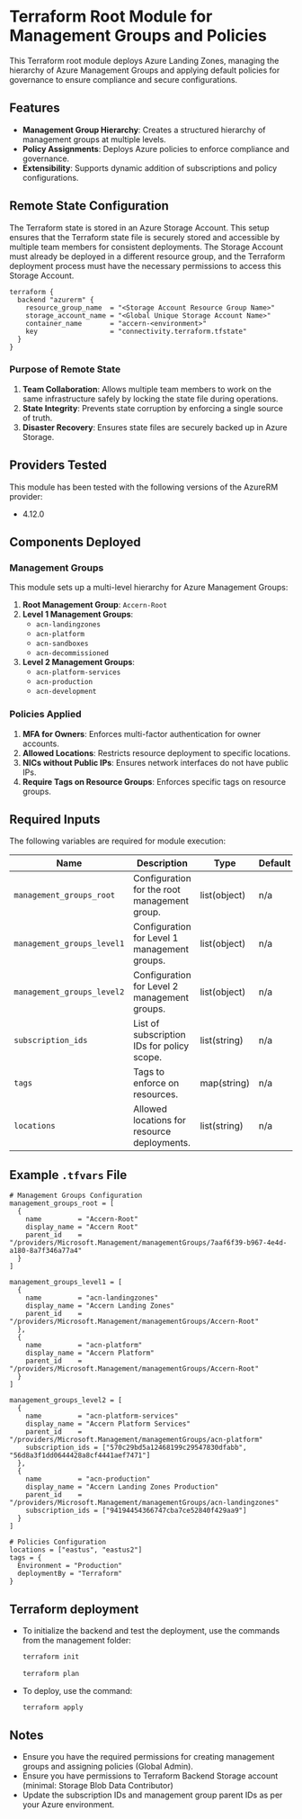 
# Terraform Root Module for Management Groups and Policies

This Terraform root module deploys Azure Landing Zones, managing the hierarchy of Azure Management Groups and applying default policies for governance to ensure compliance and secure configurations.

## Features

- **Management Group Hierarchy**: Creates a structured hierarchy of management groups at multiple levels.
- **Policy Assignments**: Deploys Azure policies to enforce compliance and governance.
- **Extensibility**: Supports dynamic addition of subscriptions and policy configurations.

## Remote State Configuration

The Terraform state is stored in an Azure Storage Account. This setup ensures that the Terraform state file is securely stored and accessible by multiple team members for consistent deployments. The Storage Account must already be deployed in a different resource group, and the Terraform deployment process must have the necessary permissions to access this Storage Account.

```hcl
terraform {
  backend "azurerm" {
    resource_group_name  = "<Storage Account Resource Group Name>"
    storage_account_name = "<Global Unique Storage Account Name>"
    container_name       = "accern-<environment>"
    key                  = "connectivity.terraform.tfstate"
  }
}
```

### Purpose of Remote State

1. **Team Collaboration**: Allows multiple team members to work on the same infrastructure safely by locking the state file during operations.
2. **State Integrity**: Prevents state corruption by enforcing a single source of truth.
3. **Disaster Recovery**: Ensures state files are securely backed up in Azure Storage.

## Providers Tested

This module has been tested with the following versions of the AzureRM provider:
- 4.12.0

## Components Deployed

### Management Groups

This module sets up a multi-level hierarchy for Azure Management Groups:

1. **Root Management Group**: `Accern-Root`
2. **Level 1 Management Groups**:
   - `acn-landingzones`
   - `acn-platform`
   - `acn-sandboxes`
   - `acn-decommissioned`
3. **Level 2 Management Groups**:
   - `acn-platform-services`
   - `acn-production`
   - `acn-development`

### Policies Applied

1. **MFA for Owners**: Enforces multi-factor authentication for owner accounts.
2. **Allowed Locations**: Restricts resource deployment to specific locations.
3. **NICs without Public IPs**: Ensures network interfaces do not have public IPs.
4. **Require Tags on Resource Groups**: Enforces specific tags on resource groups.

## Required Inputs

The following variables are required for module execution:

| Name                     | Description                                    | Type              | Default | Required |
|--------------------------|------------------------------------------------|-------------------|---------|:--------:|
| `management_groups_root` | Configuration for the root management group.   | list(object)      | n/a     | yes      |
| `management_groups_level1` | Configuration for Level 1 management groups. | list(object)      | n/a     | yes      |
| `management_groups_level2` | Configuration for Level 2 management groups. | list(object)      | n/a     | yes      |
| `subscription_ids`       | List of subscription IDs for policy scope.     | list(string)      | n/a     | yes      |
| `tags`                   | Tags to enforce on resources.                 | map(string)       | n/a     | yes      |
| `locations`              | Allowed locations for resource deployments.    | list(string)      | n/a     | yes      |

## Example `.tfvars` File

```hcl
# Management Groups Configuration
management_groups_root = [
  {
    name         = "Accern-Root"
    display_name = "Accern Root"
    parent_id    = "/providers/Microsoft.Management/managementGroups/7aaf6f39-b967-4e4d-a180-8a7f346a77a4"
  }
]

management_groups_level1 = [
  {
    name         = "acn-landingzones"
    display_name = "Accern Landing Zones"
    parent_id    = "/providers/Microsoft.Management/managementGroups/Accern-Root"
  },
  {
    name         = "acn-platform"
    display_name = "Accern Platform"
    parent_id    = "/providers/Microsoft.Management/managementGroups/Accern-Root"
  }
]

management_groups_level2 = [
  {
    name         = "acn-platform-services"
    display_name = "Accern Platform Services"
    parent_id    = "/providers/Microsoft.Management/managementGroups/acn-platform"
    subscription_ids = ["570c29bd5a12468199c29547830dfabb", "56d8a3f1dd0644428a8cf4441aef7471"]
  },
  {
    name         = "acn-production"
    display_name = "Accern Landing Zones Production"
    parent_id    = "/providers/Microsoft.Management/managementGroups/acn-landingzones"
    subscription_ids = ["94194454366747cba7ce52840f429aa9"]
  }
]

# Policies Configuration
locations = ["eastus", "eastus2"]
tags = {
  Environment = "Production"
  deploymentBy = "Terraform"
}
```

## Terraform deployment 

- To initialize the backend and test the deployment, use the commands from the management folder:
  ```bash
  terraform init 
 
  terraform plan 
  ```

- To deploy, use the command:
  ```bash
  terraform apply 
  ```

## Notes

- Ensure you have the required permissions for creating management groups and assigning policies (Global Admin).
- Ensure you have permissions to Terraform Backend Storage account (minimal: Storage Blob Data Contributor)
- Update the subscription IDs and management group parent IDs as per your Azure environment.
